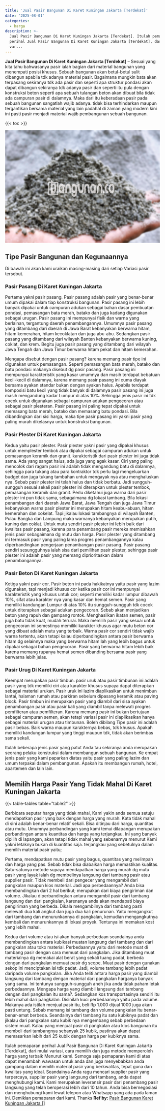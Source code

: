 ```yaml
---
title: 'Jual Pasir Bangunan Di Karet Kuningan Jakarta [Terdekat]'
date: '2025-08-01'
categories:
  - harga
description: >-
  Jual Pasir Bangunan Di Karet Kuningan Jakarta [Terdekat]. Itulah pemaparan
  perihal Jual Pasir Bangunan Di Karet Kuningan Jakarta [Terdekat], dari mulai
  var...
---
```


**Jual Pasir Bangunan Di Karet Kuningan Jakarta \[Terdekat\]** – Sesuai yang kita tahu bahwasanya pasir ialah bagian dari material bangunan yang menempati posisi khusus. Sebuah bangunan akan betul-betul sulit dibangun apabila tdk adanya material pasir. Bagaimana mungkin bata akan terpasang sekiranya tdk ada pasir dan seperti apa struktur pondasi akan dapat dibangun sekiranya tdk adanya pasir dan seperti itu pula dengan konstruksi beton seperti apa sebuah tulangan beton akan dibuat bila tidak ada campuran pasir di dalamnya. Maka dari itu keberadaan pasir pada sebuah bangunan sangatlah wajib adanya. tidak bisa terhindarkan maupun tergantikan bersama material yang lain padahal di zaman yang modern kini ini pasti pasir menjadi material wajib pembangunan sebuah bangunan.

{{< toc >}}

![Jual Pasir Bangunan Di Karet Kuningan Jakarta [Terdekat]](/images/jual-pasir-bangunan-53.png)

## Tipe Pasir Bangunan dan Kegunaannya

Di bawah ini akan kami uraikan masing-masing dari setiap Variasi pasir tersebut.

### Pasir Pasang Di Karet Kuningan Jakarta

Pertama yakni pasir pasang. Pasir pasang adalah pasir yang benar-benar umum dipakai dalam tiap konstruksi bangunan. Pasir pasang ini lebih banyak dipakai untuk campuran adukan sebagai bahan dasar pembuatan pondasi, pemasangan bata merah, batako dan juga kadang digunakan sebagai urugan. Pasir pasang ini mempunyai fisik dan warna yang berlainan, tergantung daerah penambangannya. Umumnya pasir pasang yang ditambang dari daerah di Jawa Barat kebanyakan berwarna hitam, hitam kemerahan, hitam kecoklatan dan juga abu-abu. Sedangkan pasir pasang yang ditambang dari wilayah Banten kebanyakan berwarna kuning, coklat, dan krem. Begitu juga pasir pasang yang ditambang dari wilayah Jawa Tengah dan Jawa Timur berwarna hitam pekat dan hitam kemerahan.

Mengapa disebut dengan pasir pasang? karena memang pasir tipe ini digunakan untuk pemasangan. Seperti pemasangan bata merah, batako dan batu pondasi makanya disebut dg pasir pasang. Pasir pasang ini mempunyai karakteristik yang kasar umumnya dan masih terdapat bebatuan kecil-kecil di dalamnya, karena memang pasir pasang ini cuma diayak bersama ayakan standar bukan dengan ayakan halus. Apabila terdapat komposisi batu kecil yang tidak banyak di dalamnya pasir pasang ini juga masih mengandung kadar Lumpur di atas 10%. Sehingga jenis pasir ini tdk cocok untuk digunakan sebagai campuran adukan pengecoran atau sebagai pasir plesteran. Pasir pasang ini paling tepat dipakai untuk memasang bata merah, batako dan memasang batu pondasi. Bila dibandingkan dari sisi harga, maka tipe pasir pasang ini yakni pasir yang paling murah dikelasnya untuk konstruksi bangunan.

### Pasir Plester Di Karet Kuningan Jakarta

Kedua yaitu pasir plester. Pasir plester yakni pasir yang dipakai khusus untuk memplester tembok atau dipakai sebagai campuran adukan untuk pemasangan keramik dan granit. karakteristik dari pasir plester ini juga tidak sama. Ada yang sangat halus, ada juga yang agak kasar. Ciri yang paling mencolok dari ragam pasir ini adalah tidak mengandung batu di dalamnya, sehingga para tukang atau para kontraktor tdk perlu lagi mengeluarkan budget dan juga tukang tambahan untuk mengayak nya atau menghaluskan nya. Sebab pasir plester ini telah halus dan tidak berbatu. Jadi sungguh-sungguh sesuai sekali pasir plester ini diterapkan untuk plester tembok, pemasangan keramik dan granit. Perlu diketahui juga warna dari pasir plester ini pun tidak sama, sebagaimana dg lokasi tambang. Bila lokasi penambangan dari daerah Jawa Barat, Jawa Tengah dan juga Jawa Timur kebanyakan warna pasir plester ini merupakan hitam keabu-abuan, hitam kemerahan dan cokelat. Tapi jikalau lokasi tambangnya di wilayah Banten, Pulau Bangka dan Lampung maka warnanya kebanyakan merupakan putih, kuning dan coklat. Untuk mutu sendiri pasir plester ini lebih baik dari kwalitas pasir pasang, karena para penambang pasir mereka memisahkan jenis pasir sebagaimana dg mutu dan harga. Pasir plester yang ditambang ini termasuk pasir yang paling lama progres penambangannya kalau diperbandingkan pengerjaan penambangan pasir pasang. Pasir pasang sendiri sesungguhnya ialah sisa dari pemilihan pasir plester, sehingga pasir plester ini adalah pasir yang memang diprioritaskan dalam penambangannya.

### Pasir Beton Di Karet Kuningan Jakarta

Ketiga yakni pasir cor. Pasir beton ini pada hakikatnya yaitu pasir yang lazim digunakan, tapi menjadi khusus cor ketika pasir cor ini mempunyai karakteristik yang khusus untuk cor; seperti memiliki kadar lumpur dibawah 10%, sifat atau karakter nya yang kasar dan hemat semen. Pasir yang memiliki kandungan Lumpur di atas 10% itu sungguh-sungguh tdk cocok untuk diterapkan sebagai adukan pengecoran. Sebab akan menjadikan beton yang rapuh dan gampang rontok. Menghasilkan ikatan semen, pasir juga batu tidak kuat, mudah terurai. Maka memilih pasir yang sesuai untuk pengecoran ini semestinya memiliki karakter khusus agar mutu beton cor yang dibuat adalah mutu yang terbaik. Warna pasir cor sendiri tidak wajib warna tertentu, akan tetapi kalau diperbandingkan antara pasir berwarna hitam dg selainnya maka yang berwarna hitam lah yang lebih bagus untuk dipakai sebagai bahan pengecoran. Pasir yang berwarna hitam lebih baik karena memang rupanya hemat semen dibanding bersama pasir yang berwarna lebih jelas.

### Pasir Urug Di Karet Kuningan Jakarta

Keempat merupakan pasir timbun. pasir uruk atau pasir timbunan ini adalah pasir yang tdk memiliki ciri atau karakter khusus supaya dapat diterapkan sebagai material urukan. Pasir uruk ini lazim diaplikasikan untuk menimbun lantai, halaman rumah atau parkiran sebelum dipasang keramik atau paving block. Pasir timbun ini merupakan pasir yang diambil dari sisa ayakan penambangan pasir atau pasir kali yang diambil tanpa melewati progres pemfilteran atau pemfilteran. Karena memang pasir ini bukan bertujuan sebagai campuran semen, akan tetapi variasi pasir ini diaplikasikan hanya sebagai material urugan atau timbunan. Boleh dibilang Tipe pasir ini adalah pasir bebas. Baik warna maupun karakternya bebas, tdk khusus. Apakah memiliki kandungan lumpur yang tinggi maupun tdk, tidak akan berimbas sama sekali.

Itulah beberapa jenis pasir yang patut Anda tau sekiranya anda merupakan seorang pelaku konstruksi dalam membangun sebuah bangunan. Ke empat jenis pasir yang kami paparkan diatas yaitu pasir yang paling lazim dan umum terpakai dalam pembangunan. Apakah itu membangun rumah, hotel, apartemen dan lain lain.

## Memilih Harga Pasir Yang Tidak Mahal Di Karet Kuningan Jakarta

{{< table-tables table="table2" >}}

Berbicara seputar harga yang tidak mahal, Kami yakin anda semua setuju mendapatkan pasir yang baik dengan harga yang murah. Kata tidak mahal di sini adalah benar-benar relatif sekali. Bisa ditinjau dari harga, quantitas atau mutu. Umumnya perbandingan yang kami temui dilapangan merupakan perbandingan antara kuantitas dan harga yang terjangkau. Ini yang banyak dipilih di lapangan, akan tetapi tidak mahal yang sebenarnya menurut Kami yakni letaknya bukan di kuantitas saja. terjangkau yang sebetulnya dalam memilih material pasir yaitu;

Pertama, mendapatkan mutu pasir yang bagus, quantitas yang melimpah dan harga yang pas. Sebab tidak bisa diabaikan harga memastikan kualitas. Satu-satunya metode supaya mendapatkan harga yang murah dg mutu pasir yang layak ialah dg membelinya langsung dari tambang pasir atau supplier pasir. Tidak membeli dari pengecer yang mengambil dari pangkalan maupun kios material. Jadi apa perbedaannya? Anda bisa membandingkan dari 2 hal berikut; merupakan dari biaya pengiriman dan volume. Jikalau diperbandingkan antara mengambil pasir dari tambang langsung dan dari pangkalan, karenanya anda akan mendapati biaya pengiriman yang berbeda. Dikala mengambilnya dari tambang pasti melewati dua kali angkut dan juga dua kali penurunan. Yaitu mengangkut dari tambang dan menurunkannya di pangkalan, kemudian mengangkutnya kembali dan menurunkannya di lokasi proyek. Tentunya ini memakan kost yang lebih mahal.

Kedua dari volume atau isi akan banyak perbedaan seandainya anda membandingkan antara kubikasi muatan langsung dari tambang dan dari pangkalan atau toko material. Perbedaannya yaitu dari metode muat di tambang pasir dengan cara memuat dari pangkalan. Jika ditambang muat materialnya dg memakai alat berat yang sekali tuang padat, berbeda dengan dari pangkalan memuat pasir dg scope. Muat pasir dengan gunakan sekop ini menciptakan isi tdk padat. Jadi, volume tambang lebih padat daripada volume pangkalan. Jika Anda teliti antara harga pasir yang diambil langsung dari tambang dengan material dari pangkalan harganya banyak yang sama. Ini tentunya sungguh-sungguh aneh jika anda tidak paham letak perbedaannya. Mengapa harga yang diambil langsung dari tambang dengan dari pangkalan itu sama?. Sedangkan kos transportasinya sendiri itu lebih mahal dari pangkalan. Disinilah kuci perbedaannya yaitu pada volume. Makanya ada istilah menjual pasir itu, beli Rp 1.000 dijual 1000 juga akan pasti untung. Sebab memang isi tambang dan volume pangkalan itu benar-benar-amat berbeda. Seandainya dari tambang itu satu kubiknya padat dan jikalau dari pangkalan satu kubik nya mengembang sebab perbedaan sistem muat. Kalau yang menjual pasir di pangkalan atau kios bangunan itu membeli dari tambangnya sebanyak 25 kubik, pastinya akan dapat memasarkan lebih dari 25 kubik dengan harga per kubiknya sama.

Itulah pemaparan perihal Jual Pasir Bangunan Di Karet Kuningan Jakarta \[Terdekat\], dari mulai variasi, cara memilih dan juga metode memperoleh harga yang terbaik Menurut kami. Semoga saja pemaparan kami di atas dapat menambah wawasan untuk anda dan juga menyebabkan anda gampang dalam memilih material pasir yang berkwalitas, tepat guna dan kwalitas yang ideal. Seandainya Anda ragu mencari supplier pasir yang terpercaya, supplier pasir yang langsung dari tambang, anda dapat menghubungi kami. Kami merupakan leveransir pasir dari penambang pasir langsung yang telah beroperasi lebih dari 10 tahun. Anda bisa bernegosiasi dan menghubungi kami lewat telepon atau Whatsapp yang ada pada laman ini. Demikian pemaparan dari kami. Thanks
**Ref by:** [Pasir Bangunan Karet Kuningan Jakarta []](https://id.wikipedia.org/wiki/Pasir)

